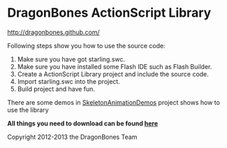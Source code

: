 DragonBones ActionScript Library
======================
http://dragonbones.github.com/  

Following steps show you how to use the source code:  
1. Make sure you have got starling.swc.  
2. Make sure you have installed some Flash IDE such as Flash Builder.  
3. Create a ActionScript Library project and include the source code.  
4. Import starling.swc into the project.  
5. Build project and have fun.  

There are some demos in [SkeletonAnimationDemos](https://github.com/DragonBones/SkeletonAnimationDemos) project shows how to use the library  

**All things you need to download can be found [here](http://dragonbones.github.com/download.html)**  

Copyright 2012-2013 the DragonBones Team
